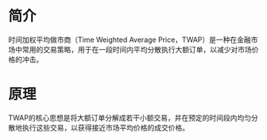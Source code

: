 # 简介

时间加权平均做市商（Time Weighted Average Price，TWAP）是一种在金融市场中常用的交易策略，用于在一段时间内平均分散执行大额订单，以减少对市场价格的冲击。

# 原理

TWAP的核心思想是将大额订单分解成若干小额交易，并在预定的时间段内均匀分散地执行这些交易，以获得接近市场平均价格的成交价格。

